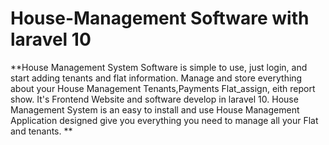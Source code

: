 # House-Management Software with laravel 10
**House Management System Software is simple to use, just login, and start adding tenants and flat information. Manage and store everything about your House Management Tenants,Payments Flat_assign, eith report show. It's Frontend Website and software develop in laravel 10.
House Management System is an easy to install and use House Management Application designed give you everything you need to manage all your Flat and tenants.  **
